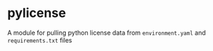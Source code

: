 # pylicense
A module for pulling python license data from `environment.yaml` and `requirements.txt` files
